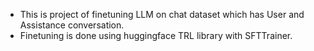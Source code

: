 - This is project of finetuning LLM on chat dataset which has User and Assistance conversation. 
- Finetuning is done using huggingface TRL library with SFTTrainer.
